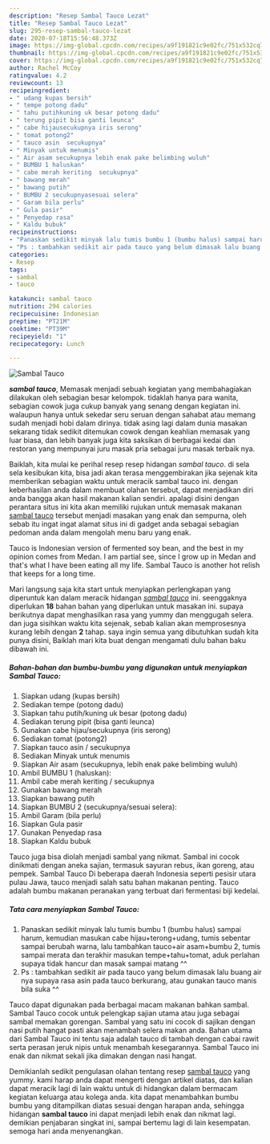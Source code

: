 ```yaml
---
description: "Resep Sambal Tauco Lezat"
title: "Resep Sambal Tauco Lezat"
slug: 295-resep-sambal-tauco-lezat
date: 2020-07-18T15:56:48.373Z
image: https://img-global.cpcdn.com/recipes/a9f191821c9e02fc/751x532cq70/sambal-tauco-foto-resep-utama.jpg
thumbnail: https://img-global.cpcdn.com/recipes/a9f191821c9e02fc/751x532cq70/sambal-tauco-foto-resep-utama.jpg
cover: https://img-global.cpcdn.com/recipes/a9f191821c9e02fc/751x532cq70/sambal-tauco-foto-resep-utama.jpg
author: Rachel McCoy
ratingvalue: 4.2
reviewcount: 13
recipeingredient:
- " udang kupas bersih"
- " tempe potong dadu"
- " tahu putihkuning uk besar potong dadu"
- " terung pipit bisa ganti leunca"
- " cabe hijausecukupnya iris serong"
- " tomat potong2"
- " tauco asin  secukupnya"
- " Minyak untuk menumis"
- " Air asam secukupnya lebih enak pake belimbing wuluh"
- " BUMBU 1 haluskan"
- " cabe merah keriting  secukupnya"
- " bawang merah"
- " bawang putih"
- " BUMBU 2 secukupnyasesuai selera"
- " Garam bila perlu"
- " Gula pasir"
- " Penyedap rasa"
- " Kaldu bubuk"
recipeinstructions:
- "Panaskan sedikit minyak lalu tumis bumbu 1 (bumbu halus) sampai harum, kemudian masukan cabe hijau+terong+udang, tumis sebentar sampai berubah warna, lalu tambahkan tauco+air asam+bumbu 2, tumis sampai merata dan terakhir masukan tempe+tahu+tomat, aduk perlahan supaya tidak hancur dan masak sampai matang ^^"
- "Ps : tambahkan sedikit air pada tauco yang belum dimasak lalu buang air nya supaya rasa asin pada tauco berkurang, atau gunakan tauco manis bila suka ^^"
categories:
- Resep
tags:
- sambal
- tauco

katakunci: sambal tauco 
nutrition: 294 calories
recipecuisine: Indonesian
preptime: "PT21M"
cooktime: "PT39M"
recipeyield: "1"
recipecategory: Lunch

---
```



![Sambal Tauco](https://img-global.cpcdn.com/recipes/a9f191821c9e02fc/751x532cq70/sambal-tauco-foto-resep-utama.jpg)

<b><i>sambal tauco</i></b>, Memasak menjadi sebuah kegiatan yang membahagiakan dilakukan oleh sebagian besar kelompok. tidaklah hanya para wanita, sebagian cowok juga cukup banyak yang senang dengan kegiatan ini. walaupun hanya untuk sekedar seru seruan dengan sahabat atau memang sudah menjadi hobi dalam dirinya. tidak asing lagi dalam dunia masakan sekarang tidak sedikit ditemukan cowok dengan keahlian memasak yang luar biasa, dan lebih banyak juga kita saksikan di berbagai kedai dan restoran yang mempunyai juru masak pria sebagai juru masak terbaik nya.

Baiklah, kita mulai ke perihal resep resep hidangan <i>sambal tauco</i>. di sela sela kesibukan kita, bisa jadi akan terasa menggembirakan jika sejenak kita memberikan sebagian waktu untuk meracik sambal tauco ini. dengan keberhasilan anda dalam membuat olahan tersebut, dapat menjadikan diri anda bangga akan hasil makanan kalian sendiri. apalagi disini dengan perantara situs ini kita akan memiliki rujukan untuk memasak makanan <u>sambal tauco</u> tersebut menjadi masakan yang enak dan sempurna, oleh sebab itu ingat ingat alamat situs ini di gadget anda sebagai sebagian pedoman anda dalam mengolah menu baru yang enak.

Tauco is Indonesian version of fermented soy bean, and the best in my opinion comes from Medan. I am partial see, since I grow up in Medan and that&#39;s what I have been eating all my life. Sambal Tauco is another hot relish that keeps for a long time.


Mari langsung saja kita start untuk menyiapkan perlengkapan yang diperuntuk kan dalam meracik hidangan <u><i>sambal tauco</i></u> ini. seenggaknya diperlukan <b>18</b> bahan bahan yang diperlukan untuk masakan ini. supaya berikutnya dapat menghasilkan rasa yang yummy dan menggugah selera. dan juga sisihkan waktu kita sejenak, sebab kalian akan memprosesnya kurang lebih dengan <b>2</b> tahap. saya ingin semua yang dibutuhkan sudah kita punya disini, Baiklah mari kita buat dengan mengamati dulu bahan baku dibawah ini.

<!--inarticleads1-->

##### Bahan-bahan dan bumbu-bumbu yang digunakan untuk menyiapkan Sambal Tauco:

1. Siapkan  udang (kupas bersih)
1. Sediakan  tempe (potong dadu)
1. Siapkan  tahu putih/kuning uk besar (potong dadu)
1. Sediakan  terung pipit (bisa ganti leunca)
1. Gunakan  cabe hijau/secukupnya (iris serong)
1. Sediakan  tomat (potong2)
1. Siapkan  tauco asin / secukupnya
1. Sediakan  Minyak untuk menumis
1. Siapkan  Air asam (secukupnya, lebih enak pake belimbing wuluh)
1. Ambil  BUMBU 1 (haluskan):
1. Ambil  cabe merah keriting / secukupnya
1. Gunakan  bawang merah
1. Siapkan  bawang putih
1. Siapkan  BUMBU 2 (secukupnya/sesuai selera):
1. Ambil  Garam (bila perlu)
1. Siapkan  Gula pasir
1. Gunakan  Penyedap rasa
1. Siapkan  Kaldu bubuk


Tauco juga bisa diolah menjadi sambal yang nikmat. Sambal ini cocok dinikmati dengan aneka sajian, termasuk sayuran rebus, ikan goreng, atau pempek. Sambal Tauco Di beberapa daerah Indonesia seperti pesisir utara pulau Jawa, tauco menjadi salah satu bahan makanan penting. Tauco adalah bumbu makanan peranakan yang terbuat dari fermentasi biji kedelai. 

<!--inarticleads2-->

##### Tata cara menyiapkan Sambal Tauco:

1. Panaskan sedikit minyak lalu tumis bumbu 1 (bumbu halus) sampai harum, kemudian masukan cabe hijau+terong+udang, tumis sebentar sampai berubah warna, lalu tambahkan tauco+air asam+bumbu 2, tumis sampai merata dan terakhir masukan tempe+tahu+tomat, aduk perlahan supaya tidak hancur dan masak sampai matang ^^
1. Ps : tambahkan sedikit air pada tauco yang belum dimasak lalu buang air nya supaya rasa asin pada tauco berkurang, atau gunakan tauco manis bila suka ^^


Tauco dapat digunakan pada berbagai macam makanan bahkan sambal. Sambal Tauco cocok untuk pelengkap sajian utama atau juga sebagai sambal memakan gorengan. Sambal yang satu ini cocok di sajikan dengan nasi putih hangat pasti akan menambah selera makan anda. Bahan utama dari Sambal Tauco ini tentu saja adalah tauco di tambah dengan cabai rawit serta perasan jeruk nipis untuk menambah kesegarannya. Sambal Tauco ini enak dan nikmat sekali jika dimakan dengan nasi hangat. 

Demikianlah sedikit pengulasan olahan tentang resep <u>sambal tauco</u> yang yummy. kami harap anda dapat mengerti dengan artikel diatas, dan kalian dapat meracik lagi di lain waktu untuk di hidangkan dalam bermacam kegiatan keluarga atau kolega anda. kita dapat menambahkan bumbu bumbu yang ditampilkan diatas sesuai dengan harapan anda, sehingga hidangan <b>sambal tauco</b> ini dapat menjadi lebih enak dan nikmat lagi. demikian penjabaran singkat ini, sampai bertemu lagi di lain kesempatan. semoga hari anda menyenangkan.
